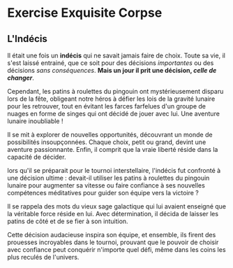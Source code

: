 # Exercise Exquisite Corpse

## L'Indécis

Il était une fois un **indécis** qui ne savait jamais faire de choix. Toute sa vie, il s'est laissé entrainé, que ce soit pour des décisions *importantes* ou des décisions *sans conséquences*. **Mais un jour il prit une décision, _celle de changer_**.

Cependant, les patins à roulettes du pingouin ont mystérieusement disparu lors de la fête, obligeant notre héros à défier les lois de la gravité lunaire pour les retrouver, tout en évitant les farces farfelues d'un groupe de nuages en forme de singes qui ont décidé de jouer avec lui. Une aventure lunaire inoubliable !

Il se mit à explorer de nouvelles opportunités, découvrant un monde de possibilités insoupçonnées. Chaque choix, petit ou grand, devint une aventure passionnante. Enfin, il comprit que la vraie liberté réside dans la capacité de décider.

lors qu'il se préparait pour le tournoi interstellaire, l'indécis fut confronté à une décision ultime : devait-il utiliser les patins à roulettes du pingouin lunaire pour augmenter sa vitesse ou faire confiance à ses nouvelles compétences méditatives pour guider son équipe vers la victoire ?

Il se rappela des mots du vieux sage galactique qui lui avaient enseigné que la véritable force réside en lui. Avec détermination, il décida de laisser les patins de côté et de se fier à son intuition.

Cette décision audacieuse inspira son équipe, et ensemble, ils firent des prouesses incroyables dans le tournoi, prouvant que le pouvoir de choisir avec confiance peut conquérir n'importe quel défi, même dans les coins les plus reculés de l'univers.





